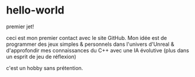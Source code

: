 # hello-world
premier jet!

ceci est mon premier contact avec le site GitHub.
Mon idée est de programmer des jeux simples & personnels
dans l'univers d'Unreal & d'approfondir mes connaissances du C++
avec une IA évolutive (plus dans un esprit de jeu de réflexion)

c'est un hobby sans prétention.
